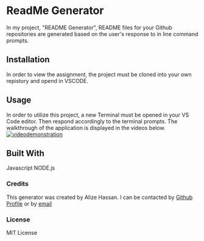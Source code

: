 # ReadMe Generator
In my project, "README Generator", README files for your Github repositories are generated based on the user's response to in line command prompts.

## Installation
In order to view the assignment, the project must be cloned into your own repistory and opend in VSCODE.
## Usage
In order to utilize this project, a new Terminal must be opened in your VS Code editor. Then respond accordingly to the terminal prompts. The walkthrough of the application is displayed in the videos below.
[![videodemonstration]({https://drive.google.com/file/d/1SGXJEXqMjS6oi3GrVIamws4cOygW-EdM/view})]({https://drive.google.com/file/d/1SGXJEXqMjS6oi3GrVIamws4cOygW-EdM/view} "README Generator Demonstration")


## Built With
Javascript
NODE.js
### Credits
This generator was created by Alize Hassan. I can be contacted by [Github Profile](https://github.com/alizehssn) or by [email](alizehssn@gmail.com)
### License
MIT License
